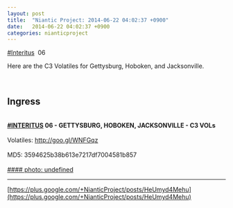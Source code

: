 ```yaml
---
layout: post
title:  "Niantic Project: 2014-06-22 04:02:37 +0900"
date:   2014-06-22 04:02:37 +0900
categories: nianticproject
---
```

[#Interitus](https://plus.google.com/s/%23Interitus "")  06

Here are the C3 Volatiles for Gettysburg, Hoboken, and Jacksonville.<div class="shared"><br /><h2>Ingress</h2><br /><b><a rel="nofollow" class="ot-hashtag" href="https://plus.google.com/s/%23INTERITUS">#INTERITUS</a></b><b> 06 - GETTYSBURG, HOBOKEN, JACKSONVILLE - C3 VOLs</b><br /><br />Volatiles: <a href="http://goo.gl/WNFGqz" class="ot-anchor">http://goo.gl/WNFGqz</a><br /><br />MD5: 3594625b38b613e7217df7004581b857<br /><br /></div>
[#### photo: undefined](https://lh3.googleusercontent.com/-ocrSS5nyL0o/U6XV7jhQHqI/AAAAAAAA1nI/pjajV4tDSLo/RES_FLgroup.jpg "")
- - -
[https://plus.google.com/+NianticProject/posts/HeUmyd4Mehu](https://plus.google.com/+NianticProject/posts/HeUmyd4Mehu)
